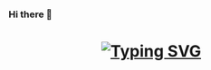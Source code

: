 ### Hi there 👋

<h1 align="center">
<a href="https://git.io/typing-svg"><img src="https://readme-typing-svg.demolab.com?font=Press+Start+2P&pause=1000&width=435&lines=Hello+There++%F0%9F%91%8C;This+is+SoC0de;Let+Me+Sleep!!" alt="Typing SVG" /></a>
</h1>
<!--
**SoC0de/SoC0de** is a ✨ _special_ ✨ repository because its `README.md` (this file) appears on your GitHub profile.

Here are some ideas to get you started:

- 🔭 I’m currently working on ...
- 🌱 I’m currently learning ...
- 👯 I’m looking to collaborate on ...
- 🤔 I’m looking for help with ...
- 💬 Ask me about ...
- 📫 How to reach me: ...
- 😄 Pronouns: ...
- ⚡ Fun fact: ...
-->
